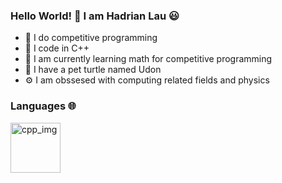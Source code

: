 ### Hello World! 👋 I am Hadrian Lau 😃
- 🧠 I do competitive programming
- 🔨 I code in C++
- 🌱 I am currently learning math for competitive programming
- 🐢 I have a pet turtle named Udon
- ⚙️ I am obssesed with computing related fields and physics
### Languages 🌐
[<img src="https://hadrianlau.com/wp-content/uploads/2023/09/c-logo-icon-0.png" alt="cpp_img" width=80>](https://en.wikipedia.org/wiki/C%2B%2B)
